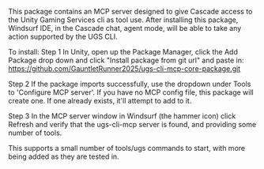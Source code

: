 This package contains an MCP server designed to give Cascade access to the Unity Gaming Services cli as tool use. 
After installing this package, Windsurf IDE, in the Cascade chat, agent mode, will be able to take any action supported by the UGS CLI. 

To install:
Step 1
In Unity, open up the Package Manager, click the Add Package drop down and click "Install package from git url" and paste in: 
https://github.com/GauntletRunner2025/ugs-cli-mcp-core-package.git

Step 2
If the package imports successfully, use the dropdown under Tools to 'Configure MCP server'. If you have no MCP config file, this package will create one. If one already exists, it'll attempt to add to it. 

Step 3
In the MCP server window in Windsurf (the hammer icon) click Refresh and verify that the ugs-cli-mcp server is found, and providing some number of tools. 

This supports a small number of tools/ugs commands to start, with more being added as they are tested in.
